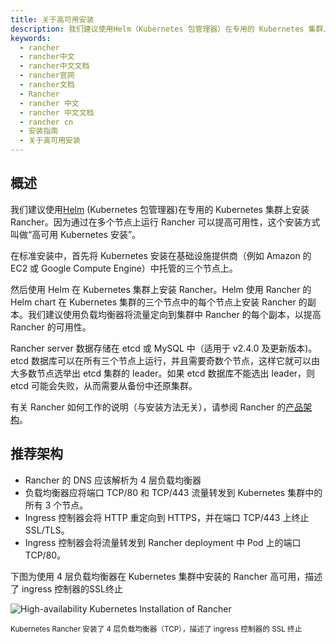 ```yaml
---
title: 关于高可用安装
description: 我们建议使用Helm（Kubernetes 包管理器）在专用的 Kubernetes 集群上安装 Rancher。因为通过在多个节点上运行 Rancher 可以提高可用性，这个安装方式叫做“高可用 Kubernetes 安装”。在标准安装中，首先将 Kubernetes 安装在基础设施提供商（例如 Amazon 的 EC2 或 Google Compute Engine）中托管的三个节点上。然后使用 Helm 在 Kubernetes 集群上安装 Rancher。Helm 使用 Rancher 的 Helm chart 在 Kubernetes 集群的三个节点中的每个节点上安装 Rancher 的副本。我们建议使用负载均衡器将流量定向到集群中 Rancher 的每个副本，以提高 Rancher 的可用性。
keywords:
  - rancher
  - rancher中文
  - rancher中文文档
  - rancher官网
  - rancher文档
  - Rancher
  - rancher 中文
  - rancher 中文文档
  - rancher cn
  - 安装指南
  - 关于高可用安装
---
```


## 概述

我们建议使用[Helm](/docs/rancher2.5/overview/concepts/#关于-helm) (Kubernetes 包管理器)在专用的 Kubernetes 集群上安装 Rancher。因为通过在多个节点上运行 Rancher 可以提高可用性，这个安装方式叫做“高可用 Kubernetes 安装”。

在标准安装中，首先将 Kubernetes 安装在基础设施提供商（例如 Amazon 的 EC2 或 Google Compute Engine）中托管的三个节点上。

然后使用 Helm 在 Kubernetes 集群上安装 Rancher。Helm 使用 Rancher 的 Helm chart 在 Kubernetes 集群的三个节点中的每个节点上安装 Rancher 的副本。我们建议使用负载均衡器将流量定向到集群中 Rancher 的每个副本，以提高 Rancher 的可用性。

Rancher server 数据存储在 etcd 或 MySQL 中（适用于 v2.4.0 及更新版本)。etcd 数据库可以在所有三个节点上运行，并且需要奇数个节点，这样它就可以由大多数节点选举出 etcd 集群的 leader。如果 etcd 数据库不能选出 leader，则 etcd 可能会失败，从而需要从备份中还原集群。

有关 Rancher 如何工作的说明（与安装方法无关），请参阅 Rancher 的[产品架构](/docs/rancher2.5/overview/architecture/)。

## 推荐架构

- Rancher 的 DNS 应该解析为 4 层负载均衡器
- 负载均衡器应将端口 TCP/80 和 TCP/443 流量转发到 Kubernetes 集群中的所有 3 个节点。
- Ingress 控制器会将 HTTP 重定向到 HTTPS，并在端口 TCP/443 上终止 SSL/TLS。
- Ingress 控制器会将流量转发到 Rancher deployment 中 Pod 上的端口 TCP/80。

<figcaption>下图为使用 4 层负载均衡器在 Kubernetes 集群中安装的 Rancher 高可用，描述了 ingress 控制器的SSL终止</figcaption>

![High-availability Kubernetes Installation of Rancher](/img/rancher/ha/rancher2ha.svg)

<sup>Kubernetes Rancher 安装了 4 层负载均衡器（TCP），描述了 ingress 控制器的 SSL 终止</sup>
